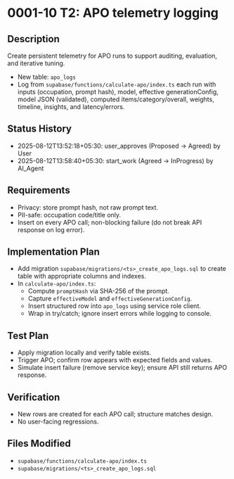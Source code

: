 # 0001-10 T2: APO telemetry logging

## Description
Create persistent telemetry for APO runs to support auditing, evaluation, and iterative tuning.
- New table: `apo_logs`
- Log from `supabase/functions/calculate-apo/index.ts` each run with inputs (occupation, prompt hash), model, effective generationConfig, model JSON (validated), computed items/category/overall, weights, timeline, insights, and latency/errors.

## Status History
- 2025-08-12T13:52:18+05:30: user_approves (Proposed -> Agreed) by User
 - 2025-08-12T13:58:40+05:30: start_work (Agreed -> InProgress) by AI_Agent

## Requirements
- Privacy: store prompt hash, not raw prompt text.
- PII-safe: occupation code/title only.
- Insert on every APO call; non-blocking failure (do not break API response on log error).

## Implementation Plan
- Add migration `supabase/migrations/<ts>_create_apo_logs.sql` to create table with appropriate columns and indexes.
- In `calculate-apo/index.ts`:
  - Compute `promptHash` via SHA-256 of the prompt.
  - Capture `effectiveModel` and `effectiveGenerationConfig`.
  - Insert structured row into `apo_logs` using service role client.
  - Wrap in try/catch; ignore insert errors while logging to console.

## Test Plan
- Apply migration locally and verify table exists.
- Trigger APO; confirm row appears with expected fields and values.
- Simulate insert failure (remove service key); ensure API still returns APO response.

## Verification
- New rows are created for each APO call; structure matches design.
- No user-facing regressions.

## Files Modified
- `supabase/functions/calculate-apo/index.ts`
- `supabase/migrations/<ts>_create_apo_logs.sql`
